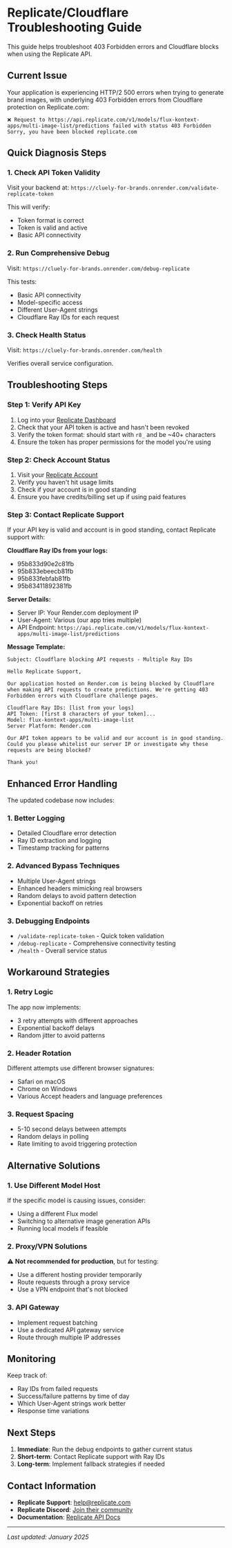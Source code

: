 # Replicate/Cloudflare Troubleshooting Guide

This guide helps troubleshoot 403 Forbidden errors and Cloudflare blocks when using the Replicate API.

## Current Issue

Your application is experiencing HTTP/2 500 errors when trying to generate brand images, with underlying 403 Forbidden errors from Cloudflare protection on Replicate.com:

```
❌ Request to https://api.replicate.com/v1/models/flux-kontext-apps/multi-image-list/predictions failed with status 403 Forbidden
Sorry, you have been blocked replicate.com
```

## Quick Diagnosis Steps

### 1. Check API Token Validity
Visit your backend at: `https://cluely-for-brands.onrender.com/validate-replicate-token`

This will verify:
- Token format is correct
- Token is valid and active
- Basic API connectivity

### 2. Run Comprehensive Debug
Visit: `https://cluely-for-brands.onrender.com/debug-replicate`

This tests:
- Basic API connectivity
- Model-specific access
- Different User-Agent strings
- Cloudflare Ray IDs for each request

### 3. Check Health Status
Visit: `https://cluely-for-brands.onrender.com/health`

Verifies overall service configuration.

## Troubleshooting Steps

### Step 1: Verify API Key
1. Log into your [Replicate Dashboard](https://replicate.com/account/api-tokens)
2. Check that your API token is active and hasn't been revoked
3. Verify the token format: should start with `r8_` and be ~40+ characters
4. Ensure the token has proper permissions for the model you're using

### Step 2: Check Account Status
1. Visit your [Replicate Account](https://replicate.com/account)
2. Verify you haven't hit usage limits
3. Check if your account is in good standing
4. Ensure you have credits/billing set up if using paid features

### Step 3: Contact Replicate Support
If your API key is valid and account is in good standing, contact Replicate support with:

**Cloudflare Ray IDs from your logs:**
- 95b833d90e2c81fb
- 95b833ebeecb81fb  
- 95b833febfab81fb
- 95b83411892381fb

**Server Details:**
- Server IP: Your Render.com deployment IP
- User-Agent: Various (our app tries multiple)
- API Endpoint: `https://api.replicate.com/v1/models/flux-kontext-apps/multi-image-list/predictions`

**Message Template:**
```
Subject: Cloudflare blocking API requests - Multiple Ray IDs

Hello Replicate Support,

Our application hosted on Render.com is being blocked by Cloudflare when making API requests to create predictions. We're getting 403 Forbidden errors with Cloudflare challenge pages.

Cloudflare Ray IDs: [list from your logs]
API Token: [first 8 characters of your token]...
Model: flux-kontext-apps/multi-image-list
Server Platform: Render.com

Our API token appears to be valid and our account is in good standing. Could you please whitelist our server IP or investigate why these requests are being blocked?

Thank you!
```

## Enhanced Error Handling

The updated codebase now includes:

### 1. Better Logging
- Detailed Cloudflare error detection
- Ray ID extraction and logging
- Timestamp tracking for patterns

### 2. Advanced Bypass Techniques
- Multiple User-Agent strings
- Enhanced headers mimicking real browsers
- Random delays to avoid pattern detection
- Exponential backoff on retries

### 3. Debugging Endpoints
- `/validate-replicate-token` - Quick token validation
- `/debug-replicate` - Comprehensive connectivity testing
- `/health` - Overall service status

## Workaround Strategies

### 1. Retry Logic
The app now implements:
- 3 retry attempts with different approaches
- Exponential backoff delays
- Random jitter to avoid patterns

### 2. Header Rotation
Different attempts use different browser signatures:
- Safari on macOS
- Chrome on Windows
- Various Accept headers and language preferences

### 3. Request Spacing
- 5-10 second delays between attempts
- Random delays in polling
- Rate limiting to avoid triggering protection

## Alternative Solutions

### 1. Use Different Model Host
If the specific model is causing issues, consider:
- Using a different Flux model
- Switching to alternative image generation APIs
- Running local models if feasible

### 2. Proxy/VPN Solutions
⚠️ **Not recommended for production**, but for testing:
- Use a different hosting provider temporarily
- Route requests through a proxy service
- Use a VPN endpoint that's not blocked

### 3. API Gateway
- Implement request batching
- Use a dedicated API gateway service
- Route through multiple IP addresses

## Monitoring

Keep track of:
- Ray IDs from failed requests
- Success/failure patterns by time of day
- Which User-Agent strings work better
- Response time variations

## Next Steps

1. **Immediate**: Run the debug endpoints to gather current status
2. **Short-term**: Contact Replicate support with Ray IDs
3. **Long-term**: Implement fallback strategies if needed

## Contact Information

- **Replicate Support**: [help@replicate.com](mailto:help@replicate.com)
- **Replicate Discord**: [Join their community](https://discord.gg/replicate)
- **Documentation**: [Replicate API Docs](https://replicate.com/docs)

---

*Last updated: January 2025* 